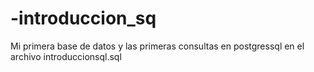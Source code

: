 # -introduccion_sq

Mi primera base de datos y las primeras consultas en postgressql en el archivo introduccionsql.sql
